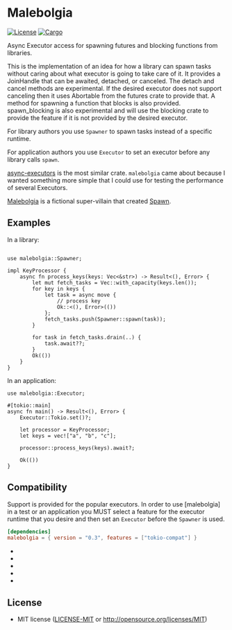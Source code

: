 # Malebolgia

[![License](https://img.shields.io/badge/license-MIT-blue.svg)](
https://github.com/ian-p-cooke/malebolgia)
[![Cargo](https://img.shields.io/crates/v/malebolgia.svg)](
https://crates.io/crates/malebolgia)

Async Executor access for spawning futures and blocking functions from libraries.

This is the implementation of an idea for how a library can spawn tasks without caring about what executor is going to take care of it.
It provides a JoinHandle that can be awaited, detached, or canceled.  The detach and cancel methods are experimental.  If the desired executor does not support canceling then it uses Abortable from the futures crate to provide that.
A method for spawning a function that blocks is also provided.  spawn_blocking is also experimental and will use the blocking crate to provide the feature if it is not provided by the desired executor.

For library authors you use `Spawner` to spawn tasks instead of a specific runtime.

For application authors you use `Executor` to set an executor before any library calls `spawn`.

[async-executors](https://docs.rs/async_executors) is the most similar crate.  `malebolgia` came about because I wanted something more simple that I could use for testing the performance of several Executors.

[Malebolgia](https://en.wikipedia.org/wiki/Malebolgia) is a fictional super-villain that created [Spawn](https://en.wikipedia.org/wiki/Spawn_%28comics%29).

## Examples

In a library:

```rust,no_run

use malebolgia::Spawner;

impl KeyProcessor {
    async fn process_keys(keys: Vec<&str>) -> Result<(), Error> {
        let mut fetch_tasks = Vec::with_capacity(keys.len());
        for key in keys {
            let task = async move {
                // process key
                Ok::<(), Error>(())
            };
            fetch_tasks.push(Spawner::spawn(task));
        }

        for task in fetch_tasks.drain(..) {
            task.await??;
        }
        Ok(())
    }
}
```

In an application:

```rust,no_run
use malebolgia::Executor;

#[tokio::main]
async fn main() -> Result<(), Error> {
    Executor::Tokio.set()?;

    let processor = KeyProcessor;
    let keys = vec!["a", "b", "c"];
  
    processor::process_keys(keys).await?;

    Ok(())
}
```

## Compatibility

Support is provided for the popular executors.
In order to use [malebolgia] in a test or an application you MUST select a feature for the executor runtime that you desire and then set an `Executor` before the `Spawner` is used. 

```toml
[dependencies]
malebolgia = { version = "0.3", features = ["tokio-compat"] }
```

 * [async-executor]: https://docs.rs/async-executor
 * [async-std]: https://docs.rs/async-std
 * [futures]: https://docs.rs/futures
 * [smol]: https://docs.rs/smol
 * [tokio]: https://docs.rs/tokio

## License

 * MIT license ([LICENSE-MIT](LICENSE-MIT) or http://opensource.org/licenses/MIT)
